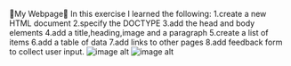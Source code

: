 🍒My Webpage🍒
In this exercise I learned the following:
1.create a new HTML document
2.specify the DOCTYPE
3.add the head and body elements 
4.add a title,heading,image and a paragraph 
5.create a list of items
6.add a table of data
7.add links to other pages
8.add feedback form to collect user input.
![image alt](https://github.com/Charmaine-byte/Simple-wepage/blob/ec0ce97ecdde5024d35ab8f48451c29e44a2bd93/Screenshot_20250705-152014.jpg)
![image alt](https://github.com/Charmaine-byte/Simple-wepage/blob/15216e4097eab7b8b7c5ed7bdfef9708f67f62af/Screenshot_20250705-164712.jpg)
